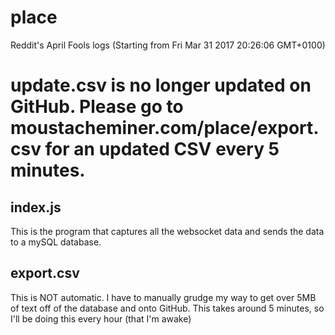 # place
Reddit's April Fools logs (Starting from Fri Mar 31 2017 20:26:06 GMT+0100)  

# **update.csv is no longer updated on GitHub. Please go to moustacheminer.com/place/export.csv for an updated CSV every 5 minutes.**

## index.js
This is the program that captures all the websocket data and sends the data to a mySQL database.

## export.csv
This is NOT automatic. I have to manually grudge my way to get over 5MB of text off of the database and onto GitHub. This takes around 5 minutes, so I'll be doing this every hour (that I'm awake)
